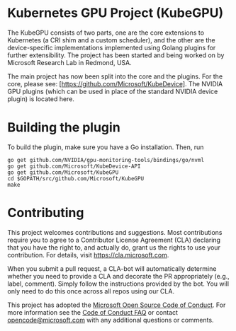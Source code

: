 
# Kubernetes GPU Project (KubeGPU)

The KubeGPU consists of two parts, one are the core extensions to Kubernetes (a CRI shim and a custom scheduler), and the other are the device-specific
implementations implemented using Golang plugins for further extensibility.
The project has been started and being worked on by Microsoft Research Lab in Redmond, USA.

The main project has now been split into the core and the plugins.  For the core, please see:
[https://github.com/Microsoft/KubeDevice].
The NVIDIA GPU plugins (which can be used in place of the standard NVIDIA device plugin) is located here.

# Building the plugin

To build the plugin, make sure you have a Go installation. Then, run
```
go get github.com/NVIDIA/gpu-monitoring-tools/bindings/go/nvml
go get github.com/Microsoft/KubeDevice-API
go get github.com/Microsoft/KubeGPU
cd $GOPATH/src/github.com/Microsoft/KubeGPU
make
```

# Contributing

This project welcomes contributions and suggestions.  Most contributions require you to agree to a
Contributor License Agreement (CLA) declaring that you have the right to, and actually do, grant us
the rights to use your contribution. For details, visit https://cla.microsoft.com.

When you submit a pull request, a CLA-bot will automatically determine whether you need to provide
a CLA and decorate the PR appropriately (e.g., label, comment). Simply follow the instructions
provided by the bot. You will only need to do this once across all repos using our CLA.

This project has adopted the [Microsoft Open Source Code of Conduct](https://opensource.microsoft.com/codeofconduct/).
For more information see the [Code of Conduct FAQ](https://opensource.microsoft.com/codeofconduct/faq/) or
contact [opencode@microsoft.com](mailto:opencode@microsoft.com) with any additional questions or comments.

